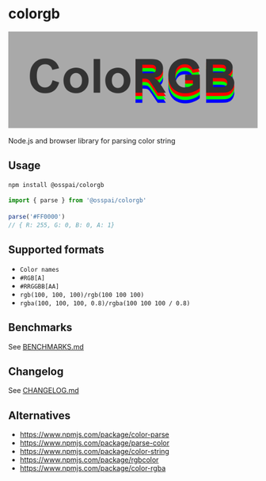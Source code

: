 # colorgb

![logo](./assets/colorgb.png)

Node.js and browser library for parsing color string

## Usage

```bash
npm install @osspai/colorgb
```

```js
import { parse } from '@osspai/colorgb'

parse('#FF0000')
// { R: 255, G: 0, B: 0, A: 1}
```

## Supported formats

- `Color names`
- `#RGB[A]`
- `#RRGGBB[AA]`
- `rgb(100, 100, 100)/rgb(100 100 100)`
- `rgba(100, 100, 100, 0.8)/rgba(100 100 100 / 0.8)`

## Benchmarks

See [BENCHMARKS.md](./BENCHMARKS.md)

## Changelog

See [CHANGELOG.md](./CHANGELOG.md)


## Alternatives
- https://www.npmjs.com/package/color-parse
- https://www.npmjs.com/package/parse-color
- https://www.npmjs.com/package/color-string
- https://www.npmjs.com/package/rgbcolor
- https://www.npmjs.com/package/color-rgba  
